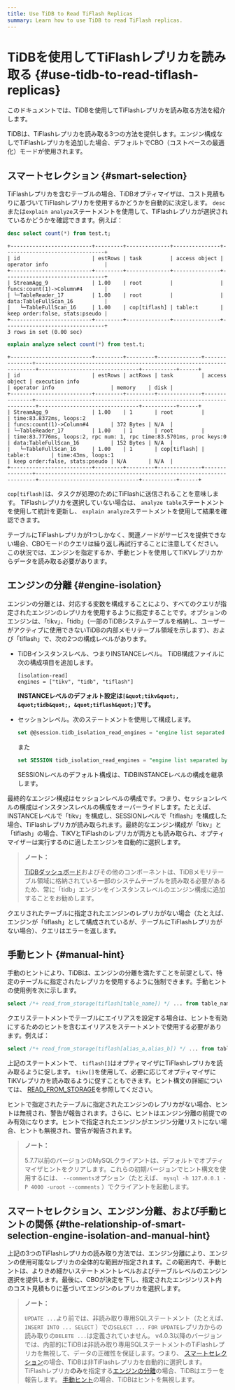 ```yaml
---
title: Use TiDB to Read TiFlash Replicas
summary: Learn how to use TiDB to read TiFlash replicas.
---
```


# TiDBを使用してTiFlashレプリカを読み取る {#use-tidb-to-read-tiflash-replicas}

このドキュメントでは、TiDBを使用してTiFlashレプリカを読み取る方法を紹介します。

TiDBは、TiFlashレプリカを読み取る3つの方法を提供します。エンジン構成なしでTiFlashレプリカを追加した場合、デフォルトでCBO（コストベースの最適化）モードが使用されます。

## スマートセレクション {#smart-selection}

TiFlashレプリカを含むテーブルの場合、TiDBオプティマイザは、コスト見積もりに基づいてTiFlashレプリカを使用するかどうかを自動的に決定します。 `desc`または`explain analyze`ステートメントを使用して、TiFlashレプリカが選択されているかどうかを確認できます。例えば：


```sql
desc select count(*) from test.t;
```

```
+--------------------------+---------+--------------+---------------+--------------------------------+
| id                       | estRows | task         | access object | operator info                  |
+--------------------------+---------+--------------+---------------+--------------------------------+
| StreamAgg_9              | 1.00    | root         |               | funcs:count(1)->Column#4       |
| └─TableReader_17         | 1.00    | root         |               | data:TableFullScan_16          |
|   └─TableFullScan_16     | 1.00    | cop[tiflash] | table:t       | keep order:false, stats:pseudo |
+--------------------------+---------+--------------+---------------+--------------------------------+
3 rows in set (0.00 sec)
```


```sql
explain analyze select count(*) from test.t;
```

```
+--------------------------+---------+---------+--------------+---------------+----------------------------------------------------------------------+--------------------------------+-----------+------+
| id                       | estRows | actRows | task         | access object | execution info                                                       | operator info                  | memory    | disk |
+--------------------------+---------+---------+--------------+---------------+----------------------------------------------------------------------+--------------------------------+-----------+------+
| StreamAgg_9              | 1.00    | 1       | root         |               | time:83.8372ms, loops:2                                              | funcs:count(1)->Column#4       | 372 Bytes | N/A  |
| └─TableReader_17         | 1.00    | 1       | root         |               | time:83.7776ms, loops:2, rpc num: 1, rpc time:83.5701ms, proc keys:0 | data:TableFullScan_16          | 152 Bytes | N/A  |
|   └─TableFullScan_16     | 1.00    | 1       | cop[tiflash] | table:t       | time:43ms, loops:1                                                   | keep order:false, stats:pseudo | N/A       | N/A  |
+--------------------------+---------+---------+--------------+---------------+----------------------------------------------------------------------+--------------------------------+-----------+------+
```

`cop[tiflash]`は、タスクが処理のためにTiFlashに送信されることを意味します。 TiFlashレプリカを選択していない場合は、 `analyze table`ステートメントを使用して統計を更新し、 `explain analyze`ステートメントを使用して結果を確認できます。

テーブルにTiFlashレプリカが1つしかなく、関連ノードがサービスを提供できない場合、CBOモードのクエリは繰り返し再試行することに注意してください。この状況では、エンジンを指定するか、手動ヒントを使用してTiKVレプリカからデータを読み取る必要があります。

## エンジンの分離 {#engine-isolation}

エンジンの分離とは、対応する変数を構成することにより、すべてのクエリが指定されたエンジンのレプリカを使用するように指定することです。オプションのエンジンは、「tikv」、「tidb」（一部のTiDBシステムテーブルを格納し、ユーザーがアクティブに使用できないTiDBの内部メモリテーブル領域を示します）、および「tiflash」で、次の2つの構成レベルがあります。

-   TiDBインスタンスレベル、つまりINSTANCEレベル。 TiDB構成ファイルに次の構成項目を追加します。

    ```
    [isolation-read]
    engines = ["tikv", "tidb", "tiflash"]
    ```

    **INSTANCEレベルのデフォルト設定は`[&quot;tikv&quot;, &quot;tidb&quot;, &quot;tiflash&quot;]`です。**

-   セッションレベル。次のステートメントを使用して構成します。

    
    ```sql
    set @@session.tidb_isolation_read_engines = "engine list separated by commas";
    ```

    また

    
    ```sql
    set SESSION tidb_isolation_read_engines = "engine list separated by commas";
    ```

    SESSIONレベルのデフォルト構成は、TiDBINSTANCEレベルの構成を継承します。

最終的なエンジン構成はセッションレベルの構成です。つまり、セッションレベルの構成はインスタンスレベルの構成をオーバーライドします。たとえば、INSTANCEレベルで「tikv」を構成し、SESSIONレベルで「tiflash」を構成した場合、TiFlashレプリカが読み取られます。最終的なエンジン構成が「tikv」と「tiflash」の場合、TiKVとTiFlashのレプリカが両方とも読み取られ、オプティマイザーは実行するのに適したエンジンを自動的に選択します。

> **ノート：**
>
> [TiDBダッシュボード](/dashboard/dashboard-intro.md)およびその他のコンポーネントは、TiDBメモリテーブル領域に格納されている一部のシステムテーブルを読み取る必要があるため、常に「tidb」エンジンをインスタンスレベルのエンジン構成に追加することをお勧めします。

クエリされたテーブルに指定されたエンジンのレプリカがない場合（たとえば、エンジンが「tiflash」として構成されているが、テーブルにTiFlashレプリカがない場合）、クエリはエラーを返します。

## 手動ヒント {#manual-hint}

手動のヒントにより、TiDBは、エンジンの分離を満たすことを前提として、特定のテーブルに指定されたレプリカを使用するように強制できます。手動ヒントの使用例を次に示します。


```sql
select /*+ read_from_storage(tiflash[table_name]) */ ... from table_name;
```

クエリステートメントでテーブルにエイリアスを設定する場合は、ヒントを有効にするためのヒントを含むエイリアスをステートメントで使用する必要があります。例えば：


```sql
select /*+ read_from_storage(tiflash[alias_a,alias_b]) */ ... from table_name_1 as alias_a, table_name_2 as alias_b where alias_a.column_1 = alias_b.column_2;
```

上記のステートメントで、 `tiflash[]`はオプティマイザにTiFlashレプリカを読み取るように促します。 `tikv[]`を使用して、必要に応じてオプティマイザにTiKVレプリカを読み取るように促すこともできます。ヒント構文の詳細については、 [READ_FROM_STORAGE](/optimizer-hints.md#read_from_storagetiflasht1_name--tl_name--tikvt2_name--tl_name-)を参照してください。

ヒントで指定されたテーブルに指定されたエンジンのレプリカがない場合、ヒントは無視され、警告が報告されます。さらに、ヒントはエンジン分離の前提でのみ有効になります。ヒントで指定されたエンジンがエンジン分離リストにない場合、ヒントも無視され、警告が報告されます。

> **ノート：**
>
> 5.7.7以前のバージョンのMySQLクライアントは、デフォルトでオプティマイザヒントをクリアします。これらの初期バージョンでヒント構文を使用するには、 `--comments`オプション（たとえば、 `mysql -h 127.0.0.1 -P 4000 -uroot --comments` ）でクライアントを起動します。

## スマートセレクション、エンジン分離、および手動ヒントの関係 {#the-relationship-of-smart-selection-engine-isolation-and-manual-hint}

上記の3つのTiFlashレプリカの読み取り方法では、エンジン分離により、エンジンの使用可能なレプリカの全体的な範囲が指定されます。この範囲内で、手動ヒントは、よりきめ細かいステートメントレベルおよびテーブルレベルのエンジン選択を提供します。最後に、CBOが決定を下し、指定されたエンジンリスト内のコスト見積もりに基づいてエンジンのレプリカを選択します。

> **ノート：**
>
> `UPDATE ...`より前では、非読み取り専用SQLステートメント（たとえば、 `INSERT INTO ... SELECT` ）での`SELECT ... FOR UPDATE`レプリカからの読み取りの`DELETE ...`は定義されていません。 v4.0.3以降のバージョンでは、内部的にTiDBは非読み取り専用SQLステートメントのTiFlashレプリカを無視して、データの正確性を保証します。つまり、 [スマートセレクション](#smart-selection)の場合、TiDBは非TiFlashレプリカを自動的に選択します。 TiFlashレプリカ**のみ**を指定する[エンジンの分離](#engine-isolation)の場合、TiDBはエラーを報告します。 [手動ヒント](#manual-hint)の場合、TiDBはヒントを無視します。
